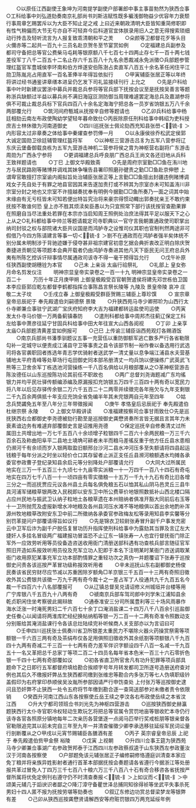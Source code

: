 <!-- { "loadSidebar": true } -->
　　○以原任江西副使王象坤为河南提学副使户部署郎中事主事苗勃然为狭西佥事○工科给事中刘弘道劾奏南京礼部尚书刘斯洁赋性既多褊浅御物益少优容年力衰颓行事周章乞赐罢斥以为大臣不知止足之戒  上曰近来朝政清明大臣皆知重简修职即有性气稍偏而大节无亏亦自不可轻弃今后科道官宜体朕录用旧人之意无得搜索琐细动行抟击及轻听流言为人报复致乖清朝和平之羙
　　○朵颜等卫都督花歹等头目火儞赤等二起共一百九十三员名赴京贺冬至节宴赏如例
　　○定福建总兵副参及都司守备把总等官公费柴马屯耗等银原额八千七百七十四两止存七千一百十两七钱差役军丁八千二百五十二名止存六千五百八十九名余悉裁减永免派徵○兵部题参管理红盔官军豊城侯李环南和伯方烨遂安伯陈澍占卖直军八百五十余名革任闲住平江勋卫陈胤兆占用直军一百名革俸半年得旨依拟行
　　○甲寅辅臣张居正等以年终将讲过经书通鉴讲章缮本进呈仍乞发下司礼监接续刊行  上允之
　　○先是户科给事中叶时新建议罢浙中募兵并裁总兵参将等官兵部下抚按会议至是抚按吴善言等题称浙兵缺额过半益以募兵尚不满旧海寇叵测防御当周理难遽罢定海总兵及嘉湖参将俱不可裁止裁总兵标下官兵四百八十余名定海海宁把总各一员岁省饷银五万八千余两部覆允行
　　○筑河间府甎城从抚按辛自修等题请也
　　○乙卯兵科给事中杨廷相劾云南左布政使陶幼学望轻年暮命致仕○丙辰除原任刑科给事中韩绍为吏科授庶吉士林休徵为河南道御史
　　○四川巡抚张士佩论劾西充知县张嶨＜锍-釒＞内形容太过非章奏之体给事中秦燿查参罚俸一月
　　○以永康侯徐乔松武定侯郭大诚定国勋卫徐廷辅管理红盔将军
　　○以神枢三营游击吕豸为五军八营参将辽东庆云堡备御载良栋为五军九营游击神机二营参将侯之胄为神枢营右副将广东游击周勋为广西永宁参将
　　○更调福建总兵呼良朋广西总兵王尚文各还旧地从兵科王致祥题请也
　　○丁巳  上御文华殿致斋
　　○先是周府宗室勤□□鱼在洧川地方与居民路刚等赌博并调戏其妹争嚷告县署印照磨孙徤责之勤□□鱼赴京伸愬  上谓卑官敢擅打宗室谕内阁拟旨处治辅臣张居正等上言勤□□鱼擅出封疆违例赌博调戏女子先自处于有罪之地县官因其来告遂加责打或不辨其为宗室亦未可知盖洧川非宗室分封之地也又宗室不许擅越奏扰奉有明例今据勤□□鱼所奏乃一面之词其中始末缘由有无亏枉皆未可知若便出特旨究治将来豪宗得惯动輙出郭奏扰亲王不敢约束抚按不敢谁何恐  皇上亦不胜其烦渎矣臣愚以为只宜照常下部行该抚按官查勘果罪在照磨自当尽法重处若罪在本宗亦当启知周王照例处治庶法得其平足以服天下之心  上从之○礼科都给事中帅兰等题请裁定司寺职典以一官守言我朝置通政使司职掌出纳司封驳之权与部院诸大臣共议国是而鸿胪寺之设惟司仪其职也官制判然两途非可假借乃今四方陈请建言等事一切＜锍-釒＞劄不在通政而在鸿胪者强半矣体统不别分属未明制涉于背驰迹嫌于侵夺甚非祖宗建官初意乞据会典折衷改正明白除庆贺奏捷进贡朝见等项题本会典开载者仍由鸿胪寺奏进其他凡天下臣民无问王府总兵外夷有所陈乞控诉讦辩事情尽属通政司该寺不得一毫干预得旨允行
　　○戊午补原任狭西副使胡穗铨为本官
　　○己未  上亲诣  太庙行祫祭礼
　　○礼部上  皇女弥月命名剪发仪注
　　明神宗显皇帝实录卷之一百一十九
明神宗显皇帝实录卷之一百二十
　　万历十年正月庚甲朔  上御皇极殿受百官朝贺遣侯将建先邓世栋伯卫国本李应臣郭应乾左都督李鹤都指挥佥事陈昌言祭长陵等  九陵及  景皇帝陵  哀冲  庄敬二太子坟
　　○壬戌立春  上御皇极殿受群臣贺赐三辅臣上尊珍馔
　　○  宣宗章皇帝忌辰祀于  奉先殿遣伯刘嗣德祭  景陵
　　○升狭西苑马寺少卿邢玠为山西行太仆寺卿兼佥事驻宁武湖广宝庆府知府李大吉为福建都转运盐使司运使
　　○丙寅发太仆寺马价银一万两备蓟镇春防
　　○遣刑科都给事中周邦杰往蓟辽保定工科左给事中萧彦往延宁甘固兵科给事中田大年往宣大山西各阅视
　　○丁卯  上亲享  太庙○兵部题清黄差宜如例报可
　　○己巳  上传谕三辅臣诣西苑观灯各赐酒饭
　　○南京兵部尚书潘季驯题议五事一充营伍以重防御额军逃亡数多严行各省勒限勾补一定城守以便责成江浦县守卫等事责之县令该部节制一裕作餋以备选用行武选司将各官袭职回者拣选年青志学优骑射者送武学一清丈量以息争端江浦县水夫营基铺地太平府青峰等处草场行屯田御史同本部吊册清丈一均兵饷以便操练广武英武飞熊等三卫舍余军丁栋选池河营操练一千八百名俱给以月粮部覆从之○革神枢营游击陈汝德任以山东巡按陈功论其前任不职故也
　　○两广总督刘尧诲题减广东均徭银力并均平民壮驿传额编添编及原漏报扣充饷银五万四千三百四十两有奇以宽民力将八年以后见存驿传余银二万六千五百二十二两零并续徵完各年拖欠与九年支剩银二千九百余两俱抵十年支应充饷全省免编半年其未完银两自元年至四年
　　○姑念兵燹蠲免五年至八年分三年带徵报闻
　　○庚午  孝恪皇后忌辰祀于  奉先殿遣伯杜继宗祭  永陵
　　○  上御文华殿讲读
　　○准福建按察司佥事甘雨致仕○先是巡抚狭西右佥都御史李尧德被劾行勘至是巡按御史龚懋贤奏所言皆无据且言其年力未衰素谙边务有难遽弃部覆御史言是诏推用尧德
　　○保定巡抚辛自修奏清丈过所属田土共增出地一万七千五百八十余顷增子粒银四千二百六十余两民粮一万三千六百余石及称曲阳阜平二县地土墝埆可耕者未半而粮马差徭反重于他方任丘县水患相仍濒河千有余顷而岁入银两取盈旧额邢台沙河二县水冲河压多至失额请将四县起运钱粮于每年分派之时坐以轻价仓口其存留者止派正支任丘县濒河粮额遇水均摊各承委官参政曹子登纪录知县余启元等分别降处户部覆请允行
　　○大同大过所属民地实在三万一千五百三十九顷七十九亩零实派粮一十一万四千一百八十四石有奇屯地实在四万七千八百一十一顷四亩有零实徵粮一十五万一千九十九石有奇比旧各增三分之一而巡抚贾应元议各州县土兵每名俱免粮五石以恤其私山阴马邑灵丘三县牛具河浦军储粮草银两改入民税即以安东卫中所公费草价地银照数抵补山西北楼口隔占应州民地与振武卫认纳子粒地土各粮草遗在本州赔纳者俱准开豁大同前后右玉等十一卫所抛荒及虚报新增水冲地粮及各州县河压水滩不等地粮俱以首出余地酌补浑源州牧地粮草改附安东卫中前二所徵纳各承委官参政梅友松等录用知县李实馨等分别罚革提问户部覆请得旨如议行
　　○先是锦衣卫较尉张寿冒升副千户事发充密云中卫军后诈为副千户脱伍复冒功历升指挥使刑科给事中为露劾其当罪及言辽左大捷奸人多挂名冒级两广福建报功冒滥恐不止辽东一镇张寿一人也宜行督抚衙门除正军外一应效劳听用等员役备造咨送收用衙门清册送部科遇有功查核兵部言随征官军照旧开造如系报效听用员役及充军立功人犯即于本名下注明某时某衙门咨送调取某衙门收用原犯某事充军立功本部酌情罪之重轻功次之真伪一并题覆诏下张寿于巡按御史问责各该巡按严革冒功级称报效听用者
　　○辛未巡抚山东右副都御史杨俊民奏该省民穷财尽应节减以苏重困除岁额角□羊京银三千五百一十三两有奇照旧徵收外其公费银共该徵一万九千两有奇今裁十之一差占军丁人役通共九千九百五名今裁一千四百六十八名部覆报可
　　○从辽镇总督吴兑请诏修义州城垣并台楼等用广宁库银八千五百九十八两有奇
　　○禠南京兵部车驾司郎中刘学朱江浦知县余乾贞职闲住坐考察彼此揭辩故
　　○通泰准安三分司所属豊利等三十场风雨暴作海水泛涨一时淹死男妇二千六百七十余丁口淹消盐课二十四万八千八百余引巡盐御史任餋心以闻请将两淮库贮经纪换帖纳稻等银一万二百一十二两有奇准令照数动支分别赈给其淹消盐课行令各该总灶陆续完补听候商人关支部亦以为言诏曰可
　　○壬申四川巡抚张士佩奏川省卫所银差太重民力不堪除火器火药操赏祭需等项额银一千六百三两有奇及茶绢布仅各足用俱照旧徵收外其余纸劄等项额银八千九百四十九两有奇减二千三百一十七两有奇力差军伴识字额设四千八百一名减一千九百五十一名又革把总千总家丁等项二百二十四员名每年省本色米一百三十六石零折色银一千四十七两有奇部覆如议
　　○初各省直卫所官舍凡有功升犯罪等项兵部具题命下之日即行五军都督府填给勘合挨顺字号年月转发都司卫所逐号造册送府查对例也其后久不缴报奸弊丛生狭西都司缴到张维忠等勘合内多张万等七人伪填职级钤盖假印为右府掌印恭顺侯吴汝胤所参部因请严行申饬查处  上付张万等巡按御史逮问且恐奸弊不止狭西一处令五府将节年缴到勘合逐一查简送部参对未缴者责令依限销
　　○癸酉升河南江西山东各按察使丘岳王续之李汶各右布政使岳续之本省汶江西
　　○升大宁都司领班佥书刘光先为神枢四营游击
　　○巡按狭西御史赫瀛题狭西行太仆寺官职冷权轻动生欺玩乞将把总等官属令赏罚地亩等银收贮本寺仍行该寺各官各照原分镇地每年二次亲历各营堡逐一点阅马匹举行奖戒桩朋等银亲督各官勒限追完其以前未完自三年至九年一并清查催徵少卿李承选移驻延绥军民词讼量行剖断覆从之○甲戌以元宵节赐辅臣各膳酒有差
　　○丙子  英宗睿皇帝忌辰  上祀于  奉先殿遣伯赀甲金祭  裕陵
　　○戊寅  上视朝
　　○升四川佥事王筵为狭西苑马寺少卿兼佥事湖广右参政贺邦泰于江西四川左参政蔡叔逵于山东狭西左参政董汝汉于河南各按察使
　　○户部题免该元辅张居正子编修嗣修恪遵庭训清查本家应免丁粮并将亲族异姓影射者通行首革本部据抚按会奏题请各省遵行今据浙江等处册报共革过冒免人丁四万三千七百八十粮六万三千八百八十石有奇合移咨各省抚按严督所属将优免定例刊右遵守仍不时清查奏报＜锍-釒＞上如议而＜锍-釒＞中颂美元辅几于謟谀识者鄙之○降汀漳守备瞿世泽总捕同知徐得祯等坐武平失事杀死男妇十四人匿不报为抚按劳堪等劾奏也
　　○叙辽东修边功赏总督梁梦龙等银弊有差
　　○己卯从狭西巡按龚懋贤请解西安等府赃罚银四万两充延绥年例
